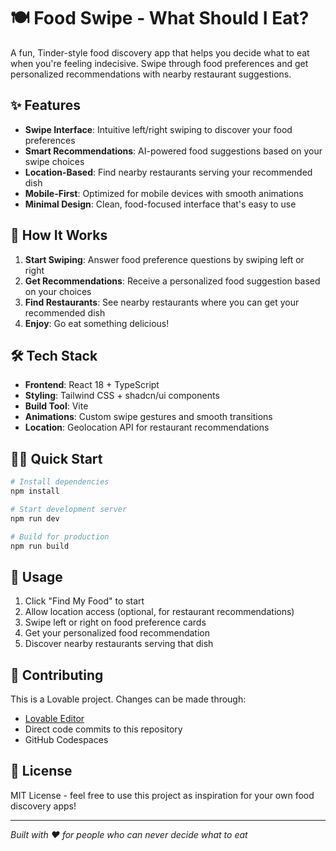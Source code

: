 # 🍽️ Food Swipe - What Should I Eat?

A fun, Tinder-style food discovery app that helps you decide what to eat when you're feeling indecisive. Swipe through food preferences and get personalized recommendations with nearby restaurant suggestions.

## ✨ Features

- **Swipe Interface**: Intuitive left/right swiping to discover your food preferences
- **Smart Recommendations**: AI-powered food suggestions based on your swipe choices  
- **Location-Based**: Find nearby restaurants serving your recommended dish
- **Mobile-First**: Optimized for mobile devices with smooth animations
- **Minimal Design**: Clean, food-focused interface that's easy to use

## 🚀 How It Works

1. **Start Swiping**: Answer food preference questions by swiping left or right
2. **Get Recommendations**: Receive a personalized food suggestion based on your choices
3. **Find Restaurants**: See nearby restaurants where you can get your recommended dish
4. **Enjoy**: Go eat something delicious!

## 🛠️ Tech Stack

- **Frontend**: React 18 + TypeScript
- **Styling**: Tailwind CSS + shadcn/ui components
- **Build Tool**: Vite
- **Animations**: Custom swipe gestures and smooth transitions
- **Location**: Geolocation API for restaurant recommendations

## 🏃‍♂️ Quick Start

```bash
# Install dependencies
npm install

# Start development server
npm run dev

# Build for production
npm run build
```

## 📱 Usage

1. Click "Find My Food" to start
2. Allow location access (optional, for restaurant recommendations)
3. Swipe left or right on food preference cards
4. Get your personalized food recommendation
5. Discover nearby restaurants serving that dish

## 🤝 Contributing

This is a Lovable project. Changes can be made through:
- [Lovable Editor](https://lovable.dev/projects/a0cef393-a146-4807-88c9-84c229c3982b)
- Direct code commits to this repository
- GitHub Codespaces

## 📄 License

MIT License - feel free to use this project as inspiration for your own food discovery apps!

---

*Built with ❤️ for people who can never decide what to eat*
